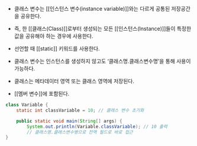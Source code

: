 - 클래스 변수는 [[인스턴스 변수(instance variable)]]와는 다르게 공통된 저장공간을 공유한다.
- 즉, 한 [[클래스(Class)]]로부터 생성되는 모든 [[인스턴스(Instance)]]들이 특정한 값을 공유해야 하는 경우에 사용한다.
- 선언할 때 [[static]] 키워드를 사용한다.

- 클래스 변수는 인스턴스를 생성하지 않고도 ‘클래스명.클래스변수명’을 통해 사용이 가능하다.
- 클래스는 메타데이터 영역 또는 클래스 영역에 저장된다.

- [[멤버 변수]]에 포함된다.

```java
class Variable {
    static int classVariable = 10; // 클래스 변수 초기화

    public static void main(String[] args) {
        System.out.println(Variable.classVariable); // 10 출력
        // 클래스명.클래스변수병으로 전역 필드로 바로 접근
}
```
